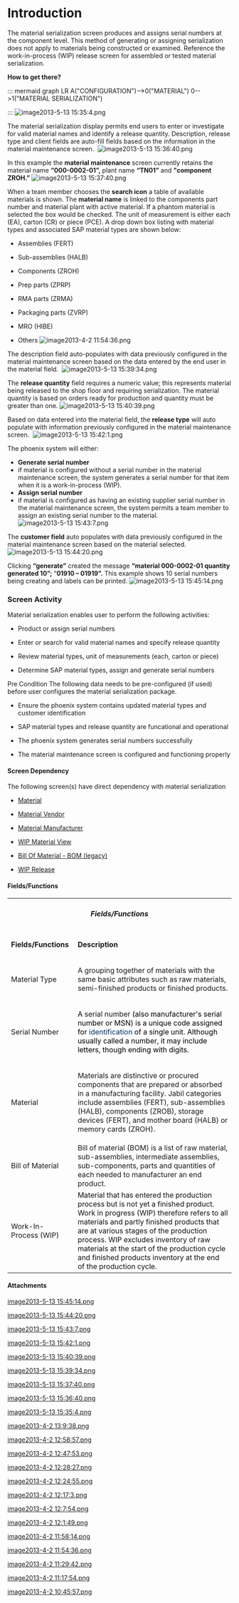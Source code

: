 # Introduction

The material serialization screen produces and assigns serial numbers at the component level. This method of generating or assigning serialization does not apply to materials being constructed or examined. Reference the work-in-process (WIP) release screen for assembled or tested material serialization. 

**How to get there?** 

::: mermaid
graph LR
A("CONFIGURATION")-->0("MATERIAL")
0-->1("MATERIAL SERIALIZATION")

:::
![image2013-5-13 15:35:4.png](/.attachments/29919429.png)



The material serialization display permits end users to enter or investigate for valid material names and identify a release quantity. Description, release type and client fields are auto-fill fields based on the information in the material maintenance screen. 
![image2013-5-13 15:36:40.png](/.attachments/29919428.png)


In this example the 
**material maintenance** screen currently retains the material name **“000-0002-01”,** plant name **“TN01”** and **"component** **ZROH.”**  ![image2013-5-13 15:37:40.png](/.attachments/29919427.png)



When a team member chooses the 
**search icon** a table of available materials is shown. The **material name** is linked to the components part number and material plant with active material. If a phantom material is selected the box would be checked. The unit of measurement is either each (EA), carton (CR) or piece (PCE). A drop down box listing with material types and associated SAP material types are shown below:
- Assemblies (FERT)

- Sub-assemblies (HALB)

- Components (ZROH)

- Prep parts (ZPRP)

- RMA parts (ZRMA)

- Packaging parts (ZVRP)

- MRO (HIBE)

- Others
![image2013-4-2 11:54:36.png](/.attachments/29919439.png)



The description field auto-populates with data previously configured in the material maintenance screen based on the data entered by the end user in the material field. 
![image2013-5-13 15:39:34.png](/.attachments/29919426.png)



The 
**release quantity** field requires a numeric value; this represents material being released to the shop floor and requiring serialization. The material quantity is based on orders ready for production and quantity must be greater than one. ![image2013-5-13 15:40:39.png](/.attachments/29919425.png)


Based on data entered into the material field, the 
**release type** will auto populate with information previously configured in the material maintenance screen. 
![image2013-5-13 15:42:1.png](/.attachments/29919424.png)



The phoenix system will either:

- **Generate serial number**
- if material is configured without a serial number in the material maintenance screen, the system generates a serial number for that item when it is a work-in-process (WIP).
- **Assign serial number**
- if material is configured as having an existing supplier serial number in the material maintenance screen, the system permits a team member to assign an existing serial number to the material.
![image2013-5-13 15:43:7.png](/.attachments/29919423.png)


The 
**customer field** auto populates with data previously configured in the material maintenance screen based on the material selected.  
![image2013-5-13 15:44:20.png](/.attachments/29919422.png)


Clicking 
**“generate”** created the message **“material 000-0002-01 quantity generated 10”;** “**01910 – 01919”.**  This example shows 10 serial numbers being creating and labels can be printed. ![image2013-5-13 15:45:14.png](/.attachments/29919421.png)





### Screen Activity


Material serialization enables user to perform the following activities:

- Product or assign serial numbers

- Enter or search for valid material names and specify release quantity

- Review material types, unit of measurements (each, carton or piece)

- Determine SAP material types, assign and generate serial numbers

Pre Condition
The following data needs to be pre-configured (if used) before user configures the material serialization package. 

- Ensure the phoenix system contains updated material types and customer identification

- SAP material types and release quantity are funcational and operational

- The phoenix system generates serial numbers successfully

- The material maintenance screen is configured and functioning properly



#### Screen Dependency


The following screen(s) have direct dependency with material serialization

- [Material](/iFactory-JGP-MES/iFactory-JGP-MES-Home/iFactory-JGP-MS/CONTENT/Product/Material.md)

- [Material Vendor](/iFactory-JGP-MES/iFactory-JGP-MES-Home/iFactory-JGP-MS/CONTENT/Product/Inventory-ID/Material-Vendor.md)

- [Material Manufacturer](/iFactory-JGP-MES/iFactory-JGP-MES-Home/iFactory-JGP-MS/CONTENT/Product/Inventory-ID/Material-Manufacturer.md)

- [WIP Material View](/iFactory-JGP-MES/iFactory-JGP-MES-Home/iFactory-JGP-MS/CONTENT/Report/Dashboard/WIP-Material-View.md)

- [Bill Of Material - BOM (legacy)](/iFactory-JGP-MES/iFactory-JGP-MES-Home/iFactory-JGP-MS/CONTENT/Product/Bill-Of-Material-%2D-BOM/Bill-Of-Material-%2D-BOM-(legacy).md)

- [WIP Release](/iFactory-JGP-MES/iFactory-JGP-MES-Home/iFactory-JGP-MS/CONTENT/General-Production/WIP-Release.md)


#### Fields/Functions



<table class="confluenceTable"><tbody><tr><td colspan="2" style="text-align: center;" class="confluenceTd"><h5 id="MaterialSerialization(3.0)-Fields/Functions.1"><strong>Fields/Functions</strong></h5></td></tr><tr><td class="highlight confluenceTd"><p><strong>Fields/Functions</strong></p></td><td class="highlight confluenceTd"><p><strong>Description</strong></p></td></tr><tr><td class="confluenceTd"><p>Material Type</p></td><td class="confluenceTd"><p>A grouping together of materials with the same basic attributes such as raw materials, semi-finished products or finished products.</p></td></tr><tr><td class="confluenceTd"><p>Serial Number</p></td><td class="confluenceTd"><p><span style="color: rgb(0,0,0);">A </span>serial number<span style="color: rgb(0,0,0);"> (also manufacturer's serial number or MSN) is a unique code assigned for<span style="color: rgb(0,51,102);"> identification</span></span><span style="color: rgb(0,0,0);"> of a single unit. Although usually called a number, it may include letters, though ending with digits.</span></p></td></tr><tr><td class="confluenceTd"><p>Material</p></td><td class="confluenceTd"><p>Materials are distinctive or procured components that are prepared or absorbed in a manufacturing facility. Jabil categories include assemblies (FERT), sub-assemblies (HALB), components (ZROB), storage devices (FERT), and mother board (HALB) or memory cards (ZROH).</p></td></tr><tr><td colspan="1" class="confluenceTd">Bill of Material</td><td colspan="1" class="confluenceTd">Bill of material (BOM) is a list of raw material, sub-assemblies, intermediate assemblies, sub-components, parts and quantities of each needed to manufacturer an end product.</td></tr><tr><td colspan="1" class="confluenceTd">Work-In-Process (WIP)</td><td colspan="1" class="confluenceTd"><span style="color: rgb(17,17,17);">Material that has entered the production process but is not yet a finished product. Work in progress (WIP) therefore refers to all materials and partly finished products that are at various stages of the production process. WIP excludes inventory of raw materials at the start of the production cycle and finished products inventory at the end of the production cycle.</span></td></tr></tbody></table>



#### Attachments

[image2013-5-13 15:45:14.png](/.attachments/29919421.png)
[image2013-5-13 15:44:20.png](/.attachments/29919422.png)
[image2013-5-13 15:43:7.png](/.attachments/29919423.png)
[image2013-5-13 15:42:1.png](/.attachments/29919424.png)
[image2013-5-13 15:40:39.png](/.attachments/29919425.png)
[image2013-5-13 15:39:34.png](/.attachments/29919426.png)
[image2013-5-13 15:37:40.png](/.attachments/29919427.png)
[image2013-5-13 15:36:40.png](/.attachments/29919428.png)
[image2013-5-13 15:35:4.png](/.attachments/29919429.png)
[image2013-4-2 13:9:38.png](/.attachments/29919430.png)
[image2013-4-2 12:58:57.png](/.attachments/29919431.png)
[image2013-4-2 12:47:53.png](/.attachments/29919432.png)
[image2013-4-2 12:28:27.png](/.attachments/29919433.png)
[image2013-4-2 12:24:55.png](/.attachments/29919434.png)
[image2013-4-2 12:17:3.png](/.attachments/29919435.png)
[image2013-4-2 12:7:54.png](/.attachments/29919436.png)
[image2013-4-2 12:1:49.png](/.attachments/29919437.png)
[image2013-4-2 11:58:14.png](/.attachments/29919438.png)
[image2013-4-2 11:54:36.png](/.attachments/29919439.png)
[image2013-4-2 11:29:42.png](/.attachments/29919440.png)
[image2013-4-2 11:17:54.png](/.attachments/29919441.png)
[image2013-4-2 10:45:57.png](/.attachments/29919442.png)

